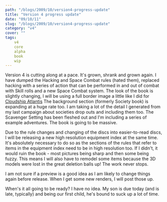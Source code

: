 ```yaml
---
path: "/blogs/2009/10/version4-progress-update"
title: "Version 4 progress update"
date: "09/10/11"
slug: "/blogs/2009/10/version4-progress-update"
category: "v4"
cover: ""
tags:
    v4
    core
    alpha
    book
    wip
---
```


Version 4 is cutting along at a pace. It's grown, shrank and grown again. I have dumped the Hacking and Space Combat rules (hated them), replaced hacking with a series of action that can be performed in and out of combat with Skill rolls and a new Space Combat system. The look of the book is slightly changing, I will be using a full border image a little like I did for [Cloudship Atlantis](http://www.scribd.com/doc/16861411/Cloudship-Atlantis) The background section (formerly Society book) is expanding at a huge rate too. I am taking a lot of the detail I generated from my last campaign about societies drop outs and including them too. The Scavenger Setting has been fleshed out and I'm including a series of example adventures. The book is going to be massive.

Due to the rule changes and changing of the discs into easier-to-read discs, I will be releasing a new high resolution equipment index at the same time. It's absolutely necessary to do so as the sections of the rules that refer to items in the equipment index need to be in high resolution too. If I didn't, it would ruin the book - most pictures being sharp and then some being fuzzy. This means I will also have to remodel some items because the 3D models were lost in the great deletion balls up! The work never stops.

I am not sure if a preview is a good idea as I am likely to change things again before release. When I get some new renders, I will post those up.

When's it all going to be ready? I have no idea. My son is due today (and is late, typically) and being our first child, he's bound to suck up a lot of time.